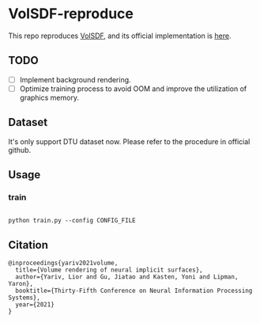 # VolSDF-reproduce

This repo reproduces [VolSDF](https://arxiv.org/abs/2106.12052), and its official implementation is [here](https://github.com/lioryariv/volsdf).

## TODO

- [ ] Implement background rendering.
- [ ] Optimize training process to avoid OOM and improve the utilization of graphics memory.

## Dataset 

It's only support DTU dataset now.
Please refer to the procedure in official github.

## Usage

### train

```shell

python train.py --config CONFIG_FILE 

```

## Citation

```
@inproceedings{yariv2021volume,
  title={Volume rendering of neural implicit surfaces},
  author={Yariv, Lior and Gu, Jiatao and Kasten, Yoni and Lipman, Yaron},
  booktitle={Thirty-Fifth Conference on Neural Information Processing Systems},
  year={2021}
}
```